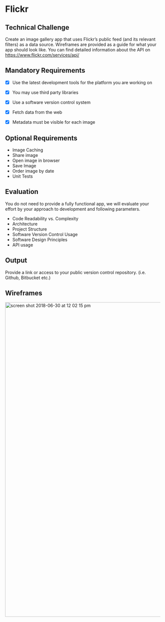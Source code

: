 # Flickr



## Technical Challenge

Create an image gallery app that uses Flickr’s public feed (and its relevant filters) as a data source. Wireframes are provided as a guide for what your app should look like.
You can find detailed information about the API on https://www.flickr.com/services/api/


## Mandatory Requirements

- [x] Use the latest development tools for the platform you are working on
- [x] You may use third party libraries
- [x] Use a software version control system
- [x] Fetch data from the web
- [x] Metadata must be visible for each image


## Optional Requirements

- Image Caching
-  Share image
- Open image in browser
- Save Image
- Order image by date
- Unit Tests


## Evaluation

You do not need to provide a fully functional app, we will evaluate your effort by your approach to development and following parameters.

- Code Readability vs. Complexity
- Architecture
- Project Structure
- Software Version Control Usage
- Software Design Principles
- API usage


## Output

Provide a link or access to your public version control repository. (i.e. Github, Bitbucket etc.)


## Wireframes

<img width="1017" alt="screen shot 2018-06-30 at 12 02 15 pm" src="https://user-images.githubusercontent.com/40686969/42124141-cc3a2f24-7c5d-11e8-9864-bbf498676b35.png">





